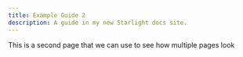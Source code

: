 ```yaml
---
title: Example Guide 2
description: A guide in my new Starlight docs site.
---
```


This is a second page that we can use to see how multiple pages look

